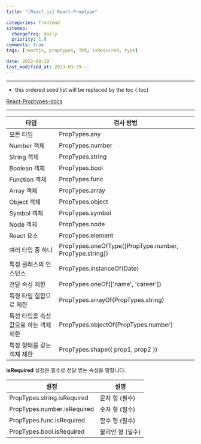 ```yaml
---
title: "[React.js] React-Proptype"

categories: frontend
sitemap:
  changefreq: daily
  priority: 1.0
comments: true
tags: [reactjs, proptypes, 객체, isRequired, type]

date: 2022-08-29
last_modified_at: 2023-03-29---
---
```


---

<!-- prettier-ignore -->
* this ordered seed list will be replaced by the toc 
{:toc}

[React-Proptypes-docs](https://ko.reactjs.org/docs/typechecking-with-proptypes.html)

---

| 타입                                   | 검사 방법                                               |
| -------------------------------------- | ------------------------------------------------------- |
| 모든 타입                              | PropTypes.any                                           |
| Number 객체                            | PropTypes.number                                        |
| String 객체                            | PropTypes.string                                        |
| Boolean 객체                           | PropTypes.bool                                          |
| Function 객체                          | PropTypes.func                                          |
| Array 객체                             | PropTypes.array                                         |
| Object 객체                            | PropTypes.object                                        |
| Symbol 객체                            | PropTypes.symbol                                        |
| Node 객체                              | PropTypes.node                                          |
| React 요소                             | PropTypes.element                                       |
| 여러 타입 중 하나                      | PropTypes.oneOfType([PropType.number, PropType.string]) |
| 특정 클래스의 인스턴스                 | PropTypes.instanceOf(Date)                              |
| 전달 속성 제한                         | PropTypes.oneOf(['name', 'career'])                     |
| 특정 타입 집합으로 제한                | PropTypes.arrayOf(PropTypes.string)                     |
| 특정 타입을 속성 값으로 하는 객체 제한 | PropTypes.objectOf(PropTypes.number)                    |
| 특정 형태를 갖는 객체 제한             | PropTypes.shape({ prop1, prop2 })                       |

**isRequired** 설정은 필수로 전달 받는 속성을 말합니다.

| 설정                        | 설명             |
| --------------------------- | ---------------- |
| PropTypes.string.isRequired | 문자 형 (필수)   |
| PropTypes.number.isRequired | 숫자 형 (필수)   |
| PropTypes.func.isRequired   | 함수 형 (필수)   |
| PropTypes.bool.isRequired   | 불리언 형 (필수) |
